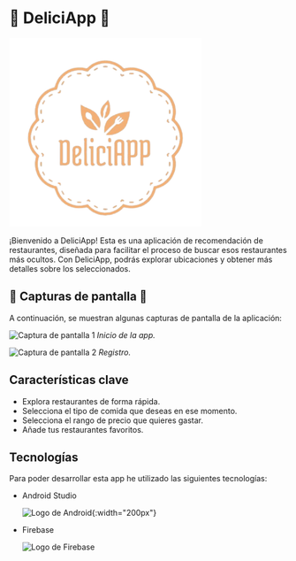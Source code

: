 # 🍔 DeliciApp 🍔

![DeliciApp Logo](logo.png)

¡Bienvenido a DeliciApp! Esta es una aplicación de recomendación de restaurantes, diseñada para facilitar el proceso de buscar esos restaurantes más ocultos. Con DeliciApp, podrás explorar ubicaciones y obtener más detalles sobre los seleccionados.

## 📸 Capturas de pantalla 📸

A continuación, se muestran algunas capturas de pantalla de la aplicación:

![Captura de pantalla 1](screenshot1.png)
*Inicio de la app.*

![Captura de pantalla 2](screenshot2.png)
*Registro.*

## Características clave

- Explora restaurantes de forma rápida.
- Selecciona el tipo de comida que deseas en ese momento.
- Selecciona el rango de precio que quieres gastar.
- Añade tus restaurantes favoritos.

## Tecnologías

Para poder desarrollar esta app he utilizado las siguientes tecnologías:

- Android Studio

  ![Logo de Android](https://www.freepnglogos.com/uploads/android-logo-png/android-logo-transparent-png-svg-vector-2.png){:width="200px"}

- Firebase

  ![Logo de Firebase](https://www.gstatic.com/mobilesdk/160503_mobilesdk/logo/2x/firebase_28dp.png)


